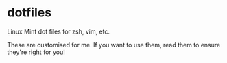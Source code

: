 # dotfiles
Linux Mint dot files for zsh, vim, etc.

These are customised for me. If you want to use them, read them to ensure they're right for you!
